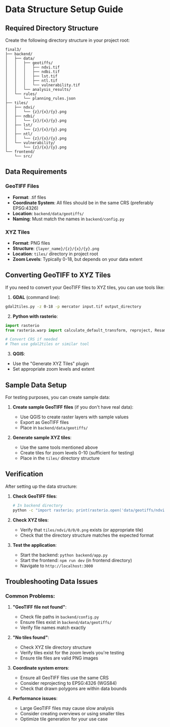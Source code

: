 # Data Structure Setup Guide

## Required Directory Structure

Create the following directory structure in your project root:

```
final3/
├── backend/
│   ├── data/
│   │   ├── geotiffs/
│   │   │   ├── ndvi.tif
│   │   │   ├── ndbi.tif
│   │   │   ├── lst.tif
│   │   │   ├── ntl.tif
│   │   │   └── vulnerability.tif
│   │   └── analysis_results/
│   └── rules/
│       └── planning_rules.json
├── tiles/
│   ├── ndvi/
│   │   └── {z}/{x}/{y}.png
│   ├── ndbi/
│   │   └── {z}/{x}/{y}.png
│   ├── lst/
│   │   └── {z}/{x}/{y}.png
│   ├── ntl/
│   │   └── {z}/{x}/{y}.png
│   └── vulnerability/
│       └── {z}/{x}/{y}.png
└── frontend/
    └── src/
```

## Data Requirements

### GeoTIFF Files
- **Format**: .tif files
- **Coordinate System**: All files should be in the same CRS (preferably EPSG:4326)
- **Location**: `backend/data/geotiffs/`
- **Naming**: Must match the names in `backend/config.py`

### XYZ Tiles
- **Format**: PNG files
- **Structure**: `{layer_name}/{z}/{x}/{y}.png`
- **Location**: `tiles/` directory in project root
- **Zoom Levels**: Typically 0-18, but depends on your data extent

## Converting GeoTIFF to XYZ Tiles

If you need to convert your GeoTIFF files to XYZ tiles, you can use tools like:

1. **GDAL** (command line):
```bash
gdal2tiles.py -z 0-18 -p mercator input.tif output_directory
```

2. **Python with rasterio**:
```python
import rasterio
from rasterio.warp import calculate_default_transform, reproject, Resampling

# Convert CRS if needed
# Then use gdal2tiles or similar tool
```

3. **QGIS**:
- Use the "Generate XYZ Tiles" plugin
- Set appropriate zoom levels and extent

## Sample Data Setup

For testing purposes, you can create sample data:

1. **Create sample GeoTIFF files** (if you don't have real data):
   - Use QGIS to create raster layers with sample values
   - Export as GeoTIFF files
   - Place in `backend/data/geotiffs/`

2. **Generate sample XYZ tiles**:
   - Use the same tools mentioned above
   - Create tiles for zoom levels 0-10 (sufficient for testing)
   - Place in the `tiles/` directory structure

## Verification

After setting up the data structure:

1. **Check GeoTIFF files**:
   ```bash
   # In backend directory
   python -c "import rasterio; print(rasterio.open('data/geotiffs/ndvi.tif').bounds)"
   ```

2. **Check XYZ tiles**:
   - Verify that `tiles/ndvi/0/0/0.png` exists (or appropriate tile)
   - Check that the directory structure matches the expected format

3. **Test the application**:
   - Start the backend: `python backend/app.py`
   - Start the frontend: `npm run dev` (in frontend directory)
   - Navigate to `http://localhost:3000`

## Troubleshooting Data Issues

### Common Problems:

1. **"GeoTIFF file not found"**:
   - Check file paths in `backend/config.py`
   - Ensure files exist in `backend/data/geotiffs/`
   - Verify file names match exactly

2. **"No tiles found"**:
   - Check XYZ tile directory structure
   - Verify tiles exist for the zoom levels you're testing
   - Ensure tile files are valid PNG images

3. **Coordinate system errors**:
   - Ensure all GeoTIFF files use the same CRS
   - Consider reprojecting to EPSG:4326 (WGS84)
   - Check that drawn polygons are within data bounds

4. **Performance issues**:
   - Large GeoTIFF files may cause slow analysis
   - Consider creating overviews or using smaller tiles
   - Optimize tile generation for your use case
